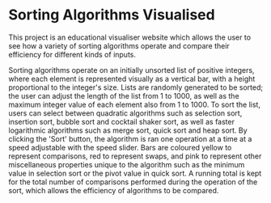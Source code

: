 # Sorting Algorithms Visualised

This project is an educational visualiser website which allows the user to see how a variety of sorting algorithms operate and compare their efficiency for different kinds of inputs. 

Sorting algorithms operate on an initially unsorted list of positive integers, where each element is represented visually as a vertical bar, with a height proportional to the integer's size. Lists are randomly generated to be sorted; the user can adjust the length of the list from 1 to 1000, as well as the maximum integer value of each element also from 1 to 1000. To sort the list, users can select between quadratic algorithms such as selection sort, insertion sort, bubble sort and cocktail shaker sort, as well as faster logarithmic algorithms such as merge sort, quick sort and heap sort. By clicking the 'Sort' button, the algorithm is ran one operation at a time at a speed adjustable with the speed slider. Bars are coloured yellow to represent comparisons, red to represent swaps, and pink to represent other miscellaneous properties unique to the algorithm such as the minimum value in selection sort or the pivot value in quick sort. A running total is kept for the total number of comparisons performed during the operation of the sort, which allows the efficiency of algorithms to be compared.
